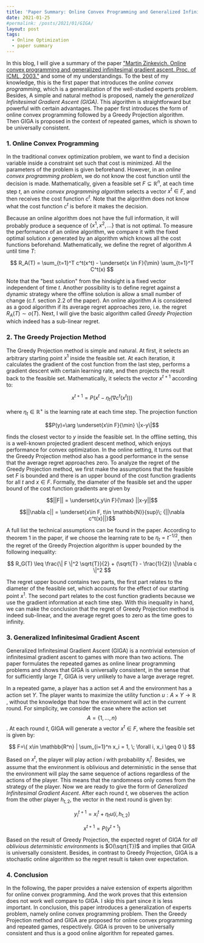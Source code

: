 ```yaml
---
title: 'Paper Summary: Online Convex Programming and Generalized Infinitesimal Gradient Ascent'
date: 2021-01-25
#permalink: /posts/2021/01/GIGA/
layout: post
tags:
  - Online Optimization
  - paper summary
---
```

In this blog, I will give a summary of the paper ["Martin Zinkevich. Online convex programming and generalized infinitesimal gradient ascent. Proc. of ICML, 2003."](https://www.cs.cmu.edu/~maz/publications/techconvex.pdf) and some of my understandings. To the best of my knowledge, this is the first paper that introduces the *online convex programming*, which is a generalization of the well-studied experts problem. Besides, A simple and natural method is proposed, namely the *generalized Infinitesimal Gradient Ascent (GIGA)*. This algorithm is straightforward but powerful with certain advantages. The paper first introduces the form of online convex programming followed by a Greedy Projection algorithm. Then GIGA is proposed in the context of repeated games, which is shown to be universally consistent.

### 1. Online Convex Programming

In the traditional convex optimization problem, we want to find a decision variable inside a constraint set such that cost is minimized. All the parameters of the problem is given beforehand. However, in an *online convex programming problem*, we do not know the cost function until the decision is made. Mathematically, given a feasible set $F \subseteq \mathbb{R}^{n}$, at each time step $t$, an *onine convex programming algorithm* selects a vector $x^t \in F$, and then receives the cost function $c^t$. Note that the algorithm does not know what the cost function $c^t$ is before it makes the decision. 

Because an online algorithm does not have the full information, it will probably produce a sequence of $\{x^1,x^2,...\}$ that is not optimal. To measure the performance of an online algorithm, we compare it with the fixed optimal solution $x$ generated by an algorithm which knows all the cost functions beforehand. Mathematically, we define the regret of algorithm $A$ until time $T$:

$$
R_A(T) = \sum_{t=1}^T c^t(x^t) - \underset{x \in F}{\min} \sum_{t=1}^T C^t(x)
$$

Note that the "best solution" from the hindsight is a fixed vector independent of time $t$. Another possibility is to define regret against a dynamic strategy where the offline solution is allow a small number of change (c.f. section 2.2 of the paper). 
An online algorithm $A$ is considered as a good algorithm if its average regret approaches zero, i.e. the regret $R_A(T)\sim o(T)$. Next, I will give the basic algorithm called *Greedy Projection* which indeed has a sub-linear regret.

### 2. The Greedy Projection Method

The Greedy Projection method is simple and natural. At first, it selects an arbitrary starting point $x^1$ inside the feasible set. At each iteration, it calculates the gradient of the cost function from the last step, performs a gradient descent with certain learning rate, and then projects the result back to the feasible set. Mathematically, it selects the vector $x^{t+1}$ according to:

$$
x^{t+1} = P(x^t-\eta_t(\nabla c^t(x^t)))
$$

where $\eta_t \in \mathbb{R}^{+}$ is the learning rate at each time step. The projection function 

$$P(y)=\arg \underset{x\in F}{\min} \|x-y\|$$ 

finds the closest vector to $y$ inside the feasible set. In the offline setting, this is a well-known projected gradient descent method, which enjoys performance for convex optimization. In the online setting, it turns out that the Greedy Projection method also has a good performance in the sense that the average regret approaches zero.
To analyze the regret of the Greedy Projection method, we first make the assumptions that the feasible set $F$ is bounded and there is an upper bound of the cost function gradients for all $t$ and $x\in F$. Formally, the diameter of the feasible set and the upper bound of the cost function gradients are given by 

$$||F|| = \underset{x,y\in F}{\max} ||x-y||$$ 

$$||\nabla c|| = \underset{x\in F, t\in \mathbb{N}}{sup}\; {||\nabla c^t(x)||}$$

A full list the technical assumptions can be found in the paper. According to theorem 1 in the paper, if we choose the learning rate to be $\eta_t = t^{-1/2}$, then the regret of the Greedy Projection algorithm is upper bounded by the following inequality:

$$
R_G(T) \leq \frac{\| F \|^2 \sqrt{T}}{2} + (\sqrt{T} - \frac{1}{2}) \|\nabla c \|^2
$$

The regret upper bound contains two parts, the first part relates to the diameter of the feasible set, which accounts for the effect of our starting point $x^1$. The second part relates to the cost function gradients because we use the gradient information at each time step. With this inequality in hand, we can make the conclusion that the regret of Greedy Projection method is indeed sub-linear, and the average regret goes to zero as the time goes to infinity.

### 3. Generalized Infinitesimal Gradient Ascent

Generalized Infinitesimal Gradient Ascent (GIGA) is a nontrivial extension of infinitesimal gradient ascent to games with more than two actions. The paper formulates the repeated games as online linear programming problems and shows that GIGA is universally consistent, in the sense that for sufficiently large $T$, GIGA is very unlikely to have a large average regret.

In a repeated game, a player has a action set $A$ and the environment has a action set $Y$. The player wants to maximize the utility function 
$u: A\times Y\rightarrow \mathbb{R}$
, without the knowledge that how the environment will act in the current round. 
For simplicity, we consider the case where the action set
$$A=\{1,...,n\}$$
. 
At each round $t$, GIGA will generate a vector $x^t \in F$, where the feasible set is given by:

$$ F=\{ x\in \mathbb{R^n} | \sum_{i=1}^n x_i = 1, \; \forall i, x_i \geq 0 \} $$

Based on $x^t$, the player will play action $i$ with probability $x_i^t$. Besides, we assume that the environment is oblivious and deterministic in the sense that the environment will play the same sequence of actions regardless of the actions of the player. This means that the randomness only comes from the strategy of the player. Now we are ready to give the form of *Generalized Infinitesimal Gradient Ascent*. After each round $t$, we observes the action from the other player $h_{t,2}$, the vector in the next round is given by:

$$y_i^{t+1} = x_i^t + \eta_t u(i,h_{t,2})$$

$$ x^{t+1} = P(y^{t+1}) $$

Based on the result of Greedy Projection, the expected regret of GIGA for *all oblivious deterministic environments* is $O(\sqrt{T})$ and implies that GIGA is universally consistent. Besides, in contrast to Greedy Projection, GIGA is a stochastic online algorithm so the regret result is taken over expectation.

### 4. Conclusion
In the following, the paper provides a naive extension of experts algorithm for online convex programming. And the work proves that this extension does not work well compare to GIGA. I skip this part since it is less important.
In conclusion, this paper introduces a generalization of experts problem, namely online convex programming problem. Then the Greedy Projection method and GIGA are proposed for online convex programming and repeated games, respectively. GIGA is proven to be universally consistent and thus is a good online algorithm for repeated games.

